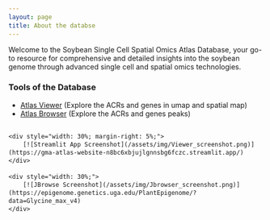 ```yaml
---
layout: page
title: About the databse
---
```


Welcome to the Soybean Single Cell Spatial Omics Atlas Database, your go-to resource for comprehensive and detailed insights into the soybean genome through advanced single cell and spatial omics technologies.

### Tools of the Database
 * [Atlas Viewer](https://gma-atlas-website-n8bc6xbjujlgnnsbg6fczc.streamlit.app/) (Explore the ACRs and genes in umap and spatial map)
 * [Atlas Browser](https://epigenome.genetics.uga.edu/PlantEpigenome/?data=Glycine_max_v4) (Explore the ACRs and genes peaks)

<div style="display: flex; flex-wrap: wrap; justify-content: space-around; margin-bottom: 20px;">

    <div style="width: 30%; margin-right: 5%;">
        [![Streamlit App Screenshot](/assets/img/Viewer_screenshot.png)](https://gma-atlas-website-n8bc6xbjujlgnnsbg6fczc.streamlit.app/)
    </div>

    <div style="width: 30%;">
        [![JBrowse Screenshot](/assets/img/Jbrowser_screenshot.png)](https://epigenome.genetics.uga.edu/PlantEpigenome/?data=Glycine_max_v4)
    </div>

</div>



    




